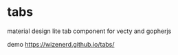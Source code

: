# tabs
material design lite tab component for vecty and gopherjs

demo https://wizenerd.github.io/tabs/